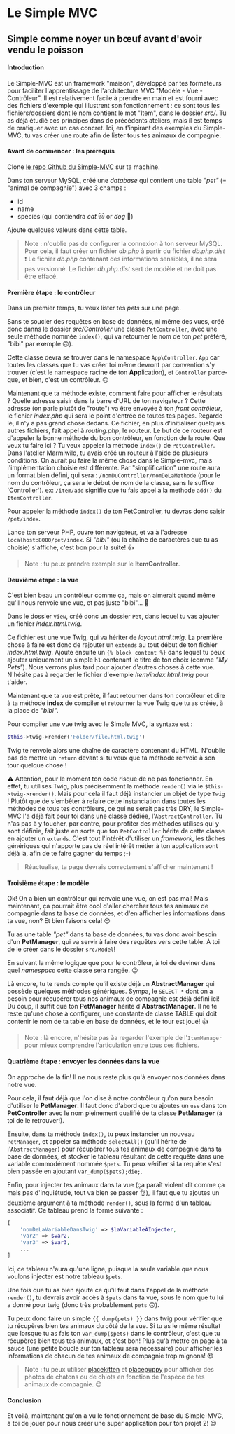 # Le Simple MVC

## Simple comme noyer un bœuf avant d'avoir vendu le poisson

#### Introduction

Le Simple-MVC est un framework "maison", développé par tes formateurs pour faciliter l'apprentissage de l'architecture MVC "Modèle - Vue - Contrôleur". Il est relativement facile à prendre en main et est fourni avec des fichiers d'exemple qui illustrent son fonctionnement : ce sont tous les fichiers/dossiers dont le nom contient le mot "Item", dans le dossier *src/*. Tu as déjà étudié ces principes dans de précédents ateliers, mais il est temps de pratiquer avec un cas concret. Ici, en t'inpirant des exemples du Simple-MVC, tu vas créer une route afin de lister tous tes animaux de compagnie.

#### Avant de commencer : les prérequis

Clone [le repo Github du Simple-MVC](https://github.com/WildCodeSchool/simple-mvc) sur ta machine.

Dans ton serveur MySQL, créé une *database* qui contient une table *"pet"* (= "animal de compagnie") avec 3 champs :

* id
* name
* species (qui contiendra *cat* 🐱 or *dog* 🐶)

Ajoute quelques valeurs dans cette table.

> Note : n'oublie pas de configurer la connexion à ton serveur MySQL. Pour cela, il faut créer un fichier *db.php* à partir du fichier *db.php.dist* ❗ Le fichier *db.php* contenant des informations sensibles, il ne sera pas versionné. Le fichier *db.php.dist* sert de modèle et ne doit pas être effacé.

#### Première étape : le contrôleur

Dans un premier temps, tu veux lister tes *pets* sur une page.

Sans te soucier des requêtes en base de données, ni même des vues, créé donc danns le dossier *src/Controller* une classe `PetController`, avec une seule méthode nommée `index()`, qui va retourner le nom de ton *pet* préféré, "bibi" par exemple 🙃).

Cette classe devra se trouver dans le namespace ```App\Controller```. ```App``` car toutes les classes que tu vas créer toi même devront par convention s'y trouver (c'est le namespace racine de ton **App**lication), et ```Controller``` parce-que, et bien, c'est un contrôleur. 🙃

Maintenant que ta méthode existe, comment faire pour afficher le résultats ? Quelle adresse saisir dans la barre d'URL de ton navigateur ? Cette adresse (on parle plutôt de "route") va être envoyée à ton *front contrôleur*, le fichier *index.php* qui sera le point d'entrée de toutes tes pages. Regarde le, il n'y a pas grand chose dedans. Ce fichier, en plus d'initialiser quelques autres fichiers, fait appel à *routing.php*, le routeur.
Le but de ce routeur est d'appeler la bonne méthode du bon contrôleur, en fonction de la route. Que veux tu faire ici ? 
Tu veux appeler la méthode `index()` de `PetController`. Dans l'atelier Marmiwild, tu avais créé un routeur à l'aide de plusieurs conditions. On aurait pu faire la même chose dans le Simple-mvc, mais l'implémentation choisie est différente. Par "simplification" une route aura un format bien défini, qui sera : `/nomDuController/nomDeLaMethode` (pour le nom du contrôleur, ça sera le début de nom de la classe, sans le suffixe 'Controller').
ex: `/item/add` signifie que tu fais appel à la methode `add()` du `ItemController`.

Pour appeler la méthode `index()`
 de ton PetController, tu devras donc saisir `/pet/index`.

Lance ton serveur PHP, ouvre ton navigateur, et va à l'adresse ```localhost:8000/pet/index```. Si *"bibi"* (ou la chaîne de caractères que tu as choisie) s'affiche, c'est bon pour la suite! 👍

> Note : tu peux prendre exemple sur le **ItemController**.

#### Deuxième étape : la vue

C'est bien beau un contrôleur comme ça, mais on aimerait quand même qu'il nous renvoie une vue, et pas juste "bibi"... 🤔

Dans le dossier `View`, créé donc un dossier `Pet`, dans lequel tu vas ajouter un fichier *index.html.twig*.

Ce fichier est une vue Twig, qui va hériter de *layout.html.twig*. La première chose à faire est donc de rajouter un `extends` au tout début de ton fichier *ìndex.html.twig*. Ajoute ensuite un `{% block content %}` dans lequel tu peux ajouter uniquement un simple `h1` contenant le titre de ton choix (comme *"My Pets"*). Nous verrons plus tard pour ajouter d'autres choses à cette vue. N'hésite pas à regarder le fichier d'exemple *Item/index.html.twig* pour t'aider.

Maintenant que ta vue est prête, il faut retourner dans ton contrôleur et dire à ta méthode **index** de compiler et retourner la vue Twig que tu as créée, à la place de *"bibi"*.

Pour compiler une vue twig avec le Simple MVC, la syntaxe est :

```php
$this->twig->render('Folder/file.html.twig')
```
Twig te renvoie alors une chaîne de caractère contenant du HTML. N'oublie pas de mettre un `return` devant si tu veux que ta méthode renvoie à son tour quelque chose !

⚠️ Attention, pour le moment ton code risque de ne pas fonctionner. En effet, tu utilises Twig, plus précisemment la méthode `render()` via le `$this->twig->render()`. Mais pour cela il faut déjà instancier un objet de type `Twig` ! Plutôt que de s'embêter à refaire cette instanciation dans toutes les méthodes de tous tes contrôleurs, ce qui ne serait pas très DRY, le Simple-MVC l'a déjà fait pour toi dans une classe dédiée, l'`AbstractController`. Tu n'as pas à y toucher, par contre, pour profiter des méthodes utilises qui y sont définie, fait juste en sorte que ton `PetController` hérite de cette classe en ajouter un `extends`. C'est tout l'intérêt d'utiliser un *framework*, les tâches génériques qui n'apporte pas de réel intérêt métier à ton application sont déjà là, afin de te faire gagner du temps ;-)

> Réactualise, ta page devrais correctement s'afficher maintenant !

#### Troisième étape : le modèle

Ok! On a bien un contrôleur qui renvoie une vue, on est pas mal! Mais maintenant, ça pourrait être cool d'aller chercher tous tes animaux de compagnie dans ta base de données, et d'en afficher les informations dans ta vue, non? Et bien faisons cela! 😎

Tu as une table *"pet"* dans ta base de données, tu vas donc avoir besoin d'un **PetManager**, qui va servir à faire des requêtes vers cette table. À toi de le créer dans le dossier ```src/Model```!

En suivant la même logique que pour le contrôleur, à toi de deviner dans quel *namespace* cette classe sera rangée. 😉

Là encore, tu te rends compte qu'il existe déjà un **AbstractManager** qui possède quelques méthodes génériques. Sympa, le `SELECT *` dont on a besoin pour récupérer tous nos animaux de compagnie est déjà défini ici! Du coup, il suffit que ton **PetManager** hérite d'**AbstractManager**. Il ne te reste qu'une chose à configurer, une constante de classe TABLE qui doit contenir le nom de ta table en base de données, et le tour est joué! 👍 

> Note : là encore, n'hésite pas àa regarder l'exemple de l'`ItemManager` pour mieux comprendre l'articulation entre tous ces fichiers.

#### Quatrième étape : envoyer les données dans la vue

On approche de la fin! Il ne nous reste plus qu'à envoyer nos données dans notre vue.

Pour cela, il faut déjà que l'on dise à notre contrôleur qu'on aura besoin d'utiliser le **PetManager**. Il faut donc d'abord que tu ajoutes un `use` dans ton **PetController** avec le nom pleinement qualifié de ta classe **PetManager** (à toi de le retrouver!).

Ensuite, dans ta méthode `index()`, tu peux instancier un nouveau `PetManager`, et appeler sa méthode `selectAll()` (qu'il hérite de l'`AbstractManager`) pour récupérer tous tes animaux de compagnie dans ta base de données, et stocker le tableau résultant de cette requête dans une variable commodément nommée `$pets`. Tu peux vérifier si ta requête s'est bien passée en ajoutant `var_dump($pets);die;`.

Enfin, pour injecter tes animaux dans ta vue (ça paraît violent dit comme ça mais pas d'inquiétude, tout va bien se passer 👌), il faut que tu ajoutes un deuxième argument à ta méthode `render()`, sous la forme d'un tableau associatif. Ce tableau prend la forme suivante :

```php
[
    'nomDeLaVariableDansTwig' => $laVariableÀInjecter,
    'var2' => $var2,
    'var3' => $var3,
    ...
]
```
Ici, ce tableau n'aura qu'une ligne, puisque la seule variable que nous voulons injecter est notre tableau `$pets`.

Une fois que tu as bien ajouté ce qu'il faut dans l'appel de la méthode `render()`, tu devrais avoir accès à `$pets` dans ta vue, sous le nom que tu lui a donné pour twig (donc très probablement `pets` 🙃).

Tu peux donc faire un simple `{{ dump(pets) }}` dans twig pour vérifier que tu récupères bien tes animaux du côté de la vue. Si tu as le même résultat que lorsque tu as fais ton `var_dump($pets)` dans le contrôleur, c'est que tu récupères bien tous tes animaux, et c'est bon! Plus qu'à mettre en page à ta sauce (une petite boucle sur ton tableau sera nécessaire) pour afficher les informations de chacun de tes animaux de compagnie trop mignons! 😍

> Note : tu peux utiliser [placekitten](https://placekitten.com/) et [placepuppy](https://place-puppy.com/) pour afficher des photos de chatons ou de chiots en fonction de l'espèce de tes animaux de compagnie. 😉

#### Conclusion

Et voilà, maintenant qu'on a vu le fonctionnement de base du Simple-MVC, à toi de jouer pour nous créer une super application pour ton projet 2! 😉